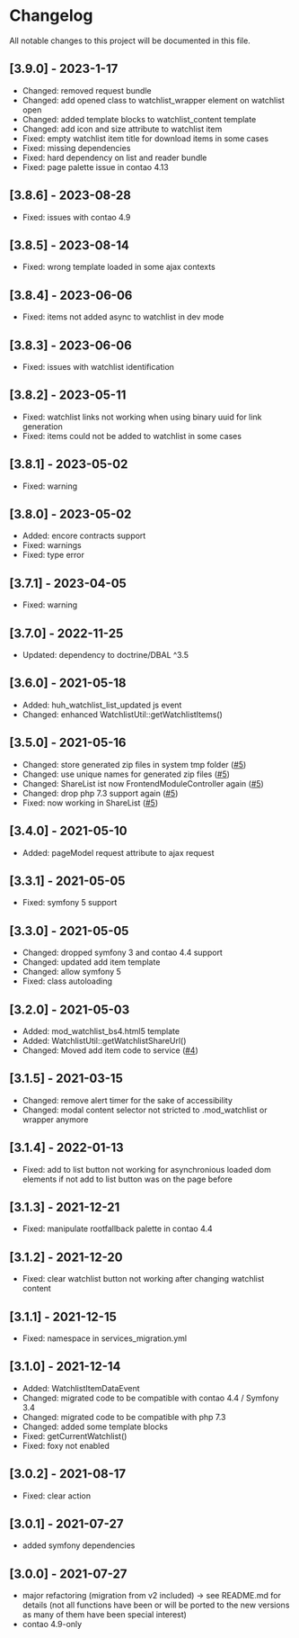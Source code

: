 # Changelog

All notable changes to this project will be documented in this file.

## [3.9.0] - 2023-1-17
- Changed: removed request bundle
- Changed: add opened class to watchlist_wrapper element on watchlist open
- Changed: added template blocks to watchlist_content template
- Changed: add icon and size attribute to watchlist item
- Fixed: empty watchlist item title for download items in some cases
- Fixed: missing dependencies
- Fixed: hard dependency on list and reader bundle
- Fixed: page palette issue in contao 4.13

## [3.8.6] - 2023-08-28
- Fixed: issues with contao 4.9

## [3.8.5] - 2023-08-14
- Fixed: wrong template loaded in some ajax contexts

## [3.8.4] - 2023-06-06
- Fixed: items not added async to watchlist in dev mode

## [3.8.3] - 2023-06-06
- Fixed: issues with watchlist identification

## [3.8.2] - 2023-05-11
- Fixed: watchlist links not working when using binary uuid for link generation
- Fixed: items could not be added to watchlist in some cases

## [3.8.1] - 2023-05-02
- Fixed: warning

## [3.8.0] - 2023-05-02
- Added: encore contracts support
- Fixed: warnings
- Fixed: type error

## [3.7.1] - 2023-04-05
- Fixed: warning 

## [3.7.0] - 2022-11-25
- Updated: dependency to doctrine/DBAL ^3.5

## [3.6.0] - 2021-05-18
- Added: huh_watchlist_list_updated js event
- Changed: enhanced WatchlistUtil::getWatchlistItems()

## [3.5.0] - 2021-05-16
- Changed: store generated zip files in system tmp folder ([#5])
- Changed: use unique names for generated zip files ([#5])
- Changed: ShareList ist now FrontendModuleController again ([#5])
- Changed: drop php 7.3 support again ([#5])
- Fixed: now working in ShareList ([#5])

## [3.4.0] - 2021-05-10
- Added: pageModel request attribute to ajax request

## [3.3.1] - 2021-05-05
- Fixed: symfony 5 support

## [3.3.0] - 2021-05-05
- Changed: dropped symfony 3 and contao 4.4 support
- Changed: updated add item template
- Changed: allow symfony 5
- Fixed: class autoloading

## [3.2.0] - 2021-05-03
- Added: mod_watchlist_bs4.html5 template
- Added: WatchlistUtil::getWatchlistShareUrl()
- Changed: Moved add item code to service ([#4])

## [3.1.5] - 2021-03-15

- Changed: remove alert timer for the sake of accessibility
- Changed: modal content selector not stricted to .mod_watchlist or wrapper anymore

## [3.1.4] - 2022-01-13
- Fixed: add to list button not working for asynchronious loaded dom elements if not add to list button was on the page before

## [3.1.3] - 2021-12-21
- Fixed: manipulate rootfallback palette in contao 4.4

## [3.1.2] - 2021-12-20
- Fixed: clear watchlist button not working after changing watchlist content

## [3.1.1] - 2021-12-15
- Fixed: namespace in services_migration.yml

## [3.1.0] - 2021-12-14
- Added: WatchlistItemDataEvent
- Changed: migrated code to be compatible with contao 4.4 / Symfony 3.4
- Changed: migrated code to be compatible with php 7.3
- Changed: added some template blocks
- Fixed: getCurrentWatchlist()
- Fixed: foxy not enabled

## [3.0.2] - 2021-08-17

- Fixed: clear action

## [3.0.1] - 2021-07-27

- added symfony dependencies

## [3.0.0] - 2021-07-27

- major refactoring (migration from v2 included) -> see README.md for details (not all functions have been or will be
  ported to the new versions as many of them have been special interest)
- contao 4.9-only



[#5]: https://github.com/heimrichhannot/contao-watchlist-bundle/pull/5
[#4]: https://github.com/heimrichhannot/contao-watchlist-bundle/pull/4